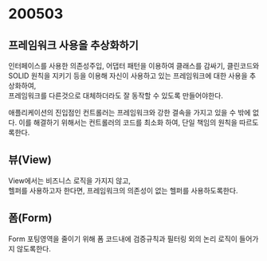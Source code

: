 # 200503

## 프레임워크 사용을 추상화하기

인터페이스를 사용한 의존성주입, 어댑터 패턴을 이용하여 클래스를 감싸기, 클린코드와 SOLID 원칙을 지키기 등을 이용해
자신이 사용하고 있는 프레임워크에 대한 사용을 추상화하여,<br/>
프레임워크를 다른것으로 대체하더라도 잘 동작할 수 있도록 만들어야한다.

애플리케이션의 진입점인 컨트롤러는 프레임워크와 강한 결속을 가지고 있을 수 밖에 없다.
이를 해결하기 위해서는 컨트롤러의 코드를 최소화 하여, 단일 책임의 원칙을 따르도록한다.

## 뷰(View)

View에서는 비즈니스 로직을 가지지 않고,<br/>
헬퍼를 사용하고자 한다면, 프레임워크의 의존성이 없는 헬퍼를 사용하도록한다.

## 폼(Form)

Form 포팅영역을 줄이기 위해 폼 코드내에 검증규칙과 필터링 외의 논리 로직이 들어가지 않도록한다.